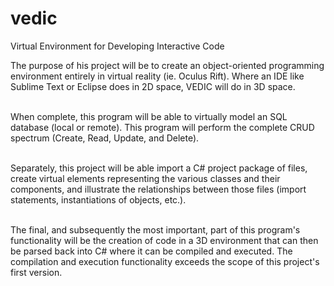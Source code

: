 # vedic
Virtual Environment for Developing Interactive Code

The purpose of his project will be to create an object-oriented programming environment entirely in virtual reality (ie. Oculus Rift). Where an IDE like Sublime Text or Eclipse does in 2D space, VEDIC will do in 3D space. <br/><br/>

When complete, this program will be able to virtually model an SQL database (local or remote). This program will perform the complete CRUD spectrum (Create, Read, Update, and Delete).<br/><br/>

Separately, this project will be able import a C# project package of files, create virtual elements representing the various classes and their components, and illustrate the relationships between those files (import statements, instantiations of objects, etc.).<br/><br/>

The final, and subsequently the most important, part of this program's functionality will be the creation of code in a 3D environment that can then be parsed back into C# where it can be compiled and executed. The compilation and execution functionality exceeds the scope of this project's first version.
